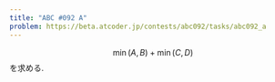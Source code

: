 ```yaml
---
title: "ABC #092 A"
problem: https://beta.atcoder.jp/contests/abc092/tasks/abc092_a
---
```

$$ \min(A, B) + \min(C, D) $$ を求める.
